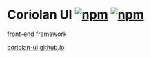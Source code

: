 # Coriolan UI [![npm](https://img.shields.io/npm/v/coriolan-ui.svg)]() [![npm](https://img.shields.io/npm/dt/coriolan-ui.svg)]()

front-end framework

[coriolan-ui.github.io](https://coriolan-ui.github.io)
